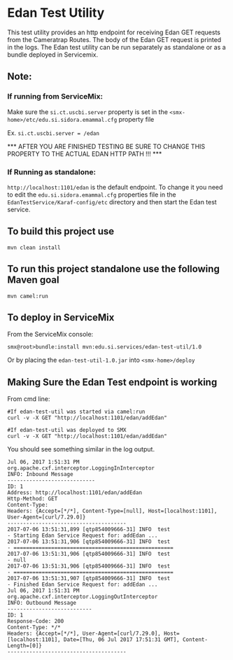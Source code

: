 # Edan Test Utility

This test utility provides an http endpoint for receiving Edan GET requests from the Cameratrap Routes.
The body of the Edan GET request is printed in the logs.
The Edan test utility can be run separately as standalone or as a bundle deployed in Servicemix.


## Note:

### If running from ServiceMix:

Make sure the `si.ct.uscbi.server` property is set in the `<smx-home>/etc/edu.si.sidora.emammal.cfg` property file

Ex. `si.ct.uscbi.server = /edan`

*** AFTER YOU ARE FINISHED TESTING BE SURE TO CHANGE THIS PROPERTY TO THE ACTUAL EDAN HTTP PATH !!! ***

### If Running as standalone:

 `http://localhost:1101/edan` is the default endpoint. To change it you need to edit the `edu.si.sidora.emammal.cfg` properties file in the `EdanTestService/Karaf-config/etc` directory and then start the Edan test service.


## To build this project use

```
mvn clean install
```


## To run this project standalone use the following Maven goal

    mvn camel:run


## To deploy in ServiceMix

From the ServiceMix console:

```
smx@root>bundle:install mvn:edu.si.services/edan-test-util/1.0
```

Or by placing the `edan-test-util-1.0.jar` into `<smx-home>/deploy`

## Making Sure the Edan Test endpoint is working

From cmd line:

```
#If edan-test-util was started via camel:run
curl -v -X GET "http://localhost:1101/edan/addEdan"

#If edan-test-util was deployed to SMX
curl -v -X GET "http://localhost:1101/edan/addEdan"
```

You should see something similar in the log output.

```
Jul 06, 2017 1:51:31 PM org.apache.cxf.interceptor.LoggingInInterceptor
INFO: Inbound Message
----------------------------
ID: 1
Address: http://localhost:1101/edan/addEdan
Http-Method: GET
Content-Type:
Headers: {Accept=[*/*], Content-Type=[null], Host=[localhost:1101], User-Agent=[curl/7.29.0]}
--------------------------------------
2017-07-06 13:51:31,899 [qtp854009666-31] INFO  test                           - Starting Edan Service Request for: addEdan ...
2017-07-06 13:51:31,906 [qtp854009666-31] INFO  test                           - ===================================================
2017-07-06 13:51:31,906 [qtp854009666-31] INFO  test                           - null
2017-07-06 13:51:31,906 [qtp854009666-31] INFO  test                           - ===================================================
2017-07-06 13:51:31,907 [qtp854009666-31] INFO  test                           - Finished Edan Service Request for: addEdan ...
Jul 06, 2017 1:51:31 PM org.apache.cxf.interceptor.LoggingOutInterceptor
INFO: Outbound Message
---------------------------
ID: 1
Response-Code: 200
Content-Type: */*
Headers: {Accept=[*/*], User-Agent=[curl/7.29.0], Host=[localhost:1101], Date=[Thu, 06 Jul 2017 17:51:31 GMT], Content-Length=[0]}
--------------------------------------
```